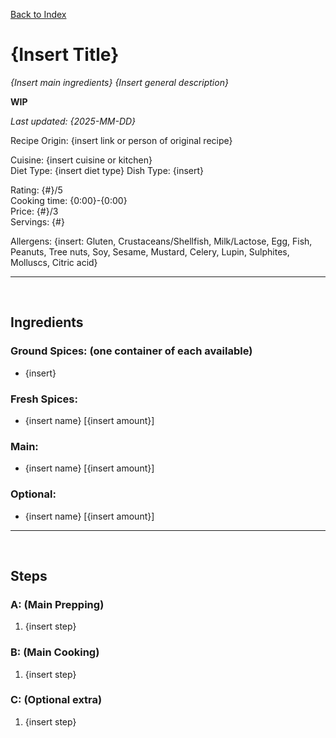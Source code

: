 [Back to Index](/index.md)

# {Insert Title}
*{Insert main ingredients}*
*{Insert general description}*

**WIP**

*Last updated: {2025-MM-DD}*

Recipe Origin: {insert link or person of original recipe}

Cuisine: {insert cuisine or kitchen}  
Diet Type: {insert diet type} 
Dish Type: {insert} 

Rating: {#}/5  
Cooking time: {0:00}-{0:00}  
Price: {#}/3  
Servings: {#}  

Allergens: {insert: Gluten, Crustaceans/Shellfish, Milk/Lactose, Egg, Fish, Peanuts, Tree nuts, Soy, Sesame, Mustard, Celery, Lupin, Sulphites, Molluscs, Citric acid}

-------------------------------------------------------------
<div style="page-break-after: always; visibility: hidden"> \pagebreak </div>

## Ingredients
### Ground Spices: (one container of each available)
- {insert}


### Fresh Spices:
- {insert name} [{insert amount}]

### Main:
- {insert name} [{insert amount}]

### Optional:
- {insert name} [{insert amount}]


-------------------------------------------------------------
<div style="page-break-after: always; visibility: hidden"> \pagebreak </div>

## Steps

### A: (Main Prepping)
1. {insert step}


### B: (Main Cooking)
1. {insert step}

### C: (Optional extra)
1. {insert step}